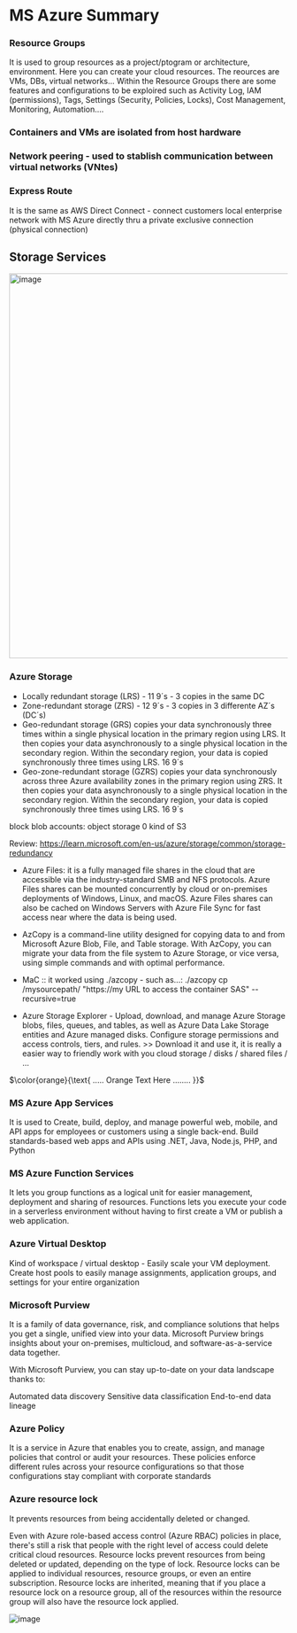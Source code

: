 # MS Azure Summary

### Resource Groups
It is used to group resources as a project/ptogram or architecture, environment. Here you can create your cloud resources.
The reources are VMs, DBs, virtual networks...
Within the Resource Groups there are some features and configurations to be exploired such as Activity Log, IAM (permissions), Tags, Settings (Security, Policies, Locks), Cost Management, Monitoring, Automation....

### Containers and VMs are isolated from host hardware

### Network peering - used to stablish communication between virtual networks (VNtes)

### Express Route
It is the same as AWS Direct Connect - connect customers local enterprise network with MS Azure directly thru a private exclusive connection (physical connection)

## Storage Services

<img width="695" alt="image" src="https://github.com/user-attachments/assets/88794d29-a7b9-4ebe-af2e-1d032218d8e7">

### Azure Storage
 - Locally redundant storage (LRS) - 11 9´s - 3 copies in the same DC
 - Zone-redundant storage (ZRS) - 12 9´s - 3 copies in 3 differente AZ´s (DC´s)
 - Geo-redundant storage (GRS) copies your data synchronously three times within a single physical location in the primary region using LRS. It then copies your data asynchronously to a single physical location in the secondary region. Within the secondary region, your data is copied synchronously three times using LRS. 16 9´s
 - Geo-zone-redundant storage (GZRS) copies your data synchronously across three Azure availability zones in the primary region using ZRS. It then copies your data asynchronously to a single physical location in the secondary region. Within the secondary region, your data is copied synchronously three times using LRS. 16 9´s

block blob accounts: object storage 0 kind of S3

Review:  https://learn.microsoft.com/en-us/azure/storage/common/storage-redundancy 

 - Azure Files: it is a fully managed file shares in the cloud that are accessible via the industry-standard SMB and NFS protocols. Azure Files shares can be mounted concurrently by cloud or on-premises deployments of Windows, Linux, and macOS. Azure Files shares can also be cached on Windows Servers with Azure File Sync for fast access near where the data is being used.

 - AzCopy is a command-line utility designed for copying data to and from Microsoft Azure Blob, File, and Table storage. With AzCopy, you can migrate your data from the file system to Azure Storage, or vice versa, using simple commands and with optimal performance.

 - MaC ::  it worked using ./azcopy - such as...:  ./azcopy cp /mysourcepath/ "https://my URL to access the container SAS" --recursive=true

 - Azure Storage Explorer - Upload, download, and manage Azure Storage blobs, files, queues, and tables, as well as Azure Data Lake Storage entities and Azure managed disks. Configure storage permissions and access controls, tiers, and rules.
        >> Download it and use it, it is really a easier way to friendly work with you cloud storage / disks / shared files / ...

$\color{orange}{\text{         ..... Orange Text Here ........ }}$

### MS Azure App Services
It is used to Create, build, deploy, and manage powerful web, mobile, and API apps for employees or customers using a single back-end. Build standards-based web apps and APIs using .NET, Java, Node.js, PHP, and Python

### MS Azure Function Services
It lets you group functions as a logical unit for easier management, deployment and sharing of resources. Functions lets you execute your code in a serverless environment without having to first create a VM or publish a web application.

### Azure Virtual Desktop
Kind of workspace / virtual desktop - Easily scale your VM deployment. Create host pools to easily manage assignments, application groups, and settings for your entire organization

### Microsoft Purview
It is a family of data governance, risk, and compliance solutions that helps you get a single, unified view into your data. Microsoft Purview brings insights about your on-premises, multicloud, and software-as-a-service data together.

With Microsoft Purview, you can stay up-to-date on your data landscape thanks to:

Automated data discovery
Sensitive data classification
End-to-end data lineage

### Azure Policy
It is a service in Azure that enables you to create, assign, and manage policies that control or audit your resources. These policies enforce different rules across your resource configurations so that those configurations stay compliant with corporate standards

### Azure resource lock
It prevents resources from being accidentally deleted or changed.

Even with Azure role-based access control (Azure RBAC) policies in place, there's still a risk that people with the right level of access could delete critical cloud resources. Resource locks prevent resources from being deleted or updated, depending on the type of lock. Resource locks can be applied to individual resources, resource groups, or even an entire subscription. Resource locks are inherited, meaning that if you place a resource lock on a resource group, all of the resources within the resource group will also have the resource lock applied.

![image](https://github.com/user-attachments/assets/fdeac407-c397-4fe0-be5c-22be71a0847e)

